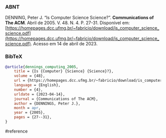 ### ABNT
DENNING, Peter J. “Is Computer Science Science?”. **Communications of The ACM**. Abril de 2005. V. 48. N. 4. P. 27-31. Disponível em: [https://homepages.dcc.ufmg.br/~fabricio/download/is_computer_science_science.pdf](https://homepages.dcc.ufmg.br/~fabricio/download/is_computer_science_science.pdf). Acesso em 14 de abril de 2023.

### BibTeX
```bibtex
@article{dennings_computing_2005,
	title = {Is {Computer} {Science} {Science}?},
	volume = {48},
	url = {https://homepages.dcc.ufmg.br/~fabricio/download/is_computer_science_science.pdf},
	language = {English},
	number = {4},
	urldate = {2023-04-14},
	journal = {Communications of The ACM},
	author = {DENNINGS, Peter J.},
	month = apr,
	year = {2005},
	pages = {27--31},
}
```

#reference